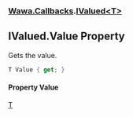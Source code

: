 ### [Wawa.Callbacks](Wawa.Callbacks.md 'Wawa.Callbacks').[IValued&lt;T&gt;](IValued{T}.md 'Wawa.Callbacks.IValued<T>')

## IValued<T>.Value Property

Gets the value.

```csharp
T Value { get; }
```

#### Property Value
[T](IValued{T}.md#Wawa.Callbacks.IValued_T_.T 'Wawa.Callbacks.IValued<T>.T')